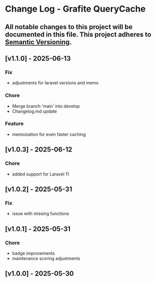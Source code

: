 # Change Log - Grafite QueryCache
All notable changes to this project will be documented in this file.
This project adheres to [Semantic Versioning](http://semver.org/).
----

## [v1.1.0] - 2025-06-13

### Fix
- adjustments for laravel versions and memo

### Chore
- Merge branch 'main' into develop
- Changelog.md update

### Feature
- memoization for even faster caching

## [v1.0.3] - 2025-06-12

### Chore
- added support for Laravel 11

## [v1.0.2] - 2025-05-31

### Fix
- issue with missing functions

## [v1.0.1] - 2025-05-31

### Chore
- badge improvements
- maintenance scoring adjustments

## [v1.0.0] - 2025-05-30
